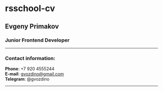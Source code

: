 # rsschool-cv

## Evgeny Primakov

### Junior Frontend Developer

***

### Contact information:

**Phone**: +7 920 4555244  
**E-mail**: gvozdino@gmail.com  
**Telegram**: @gvozdino  

***